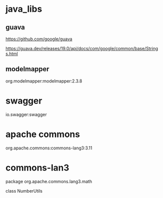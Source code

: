 # java_libs


## guava 

https://github.com/google/guava

https://guava.dev/releases/19.0/api/docs/com/google/common/base/Strings.html



## modelmapper

org.modelmapper:modelmapper:2.3.8



# swagger 

io.swagger:swagger



# apache commons

org.apache.commons:commons-lang3:3.11




# commons-lan3 

package org.apache.commons.lang3.math

class NumberUtils

